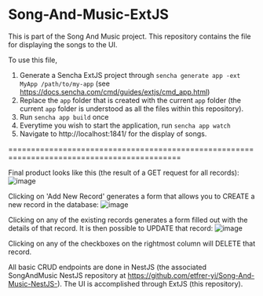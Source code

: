 # Song-And-Music-ExtJS

This is part of the Song And Music project. This repository contains the file for displaying the songs to the UI.

To use this file, 
1. Generate a Sencha ExtJS project through `sencha generate app -ext MyApp /path/to/my-app` (see https://docs.sencha.com/cmd/guides/extjs/cmd_app.html)
2. Replace the `app` folder that is created with the current `app` folder (the current `app` folder is understood as all the files within this repository).
3. Run `sencha app build` once
4. Everytime you wish to start the application, run `sencha app watch`
5. Navigate to http://localhost:1841/ for the display of songs. 


============================================================================================

Final product looks like this (the result of a GET request for all records):
![image](https://user-images.githubusercontent.com/77317763/131039014-e061c201-5000-4da8-a592-e160e5758d90.png)

Clicking on 'Add New Record' generates a form that allows you to CREATE a new record in the database:
![image](https://user-images.githubusercontent.com/77317763/131038289-1f4e6890-1fac-4933-a0df-03b7aad08782.png)

Clicking on any of the existing records generates a form filled out with the details of that record. It is then possible to UPDATE that record:
![image](https://user-images.githubusercontent.com/77317763/131038393-59609617-8229-4399-9c4c-c671ee71a741.png)

Clicking on any of the checkboxes on the rightmost column will DELETE that record.

All basic CRUD endpoints are done in NestJS (the associated SongAndMusic NestJS repository at https://github.com/etfrer-yi/Song-And-Music-NestJS-). The UI is accomplished through ExtJS (this repository).
